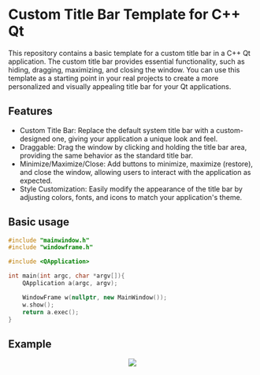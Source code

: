 # Custom Title Bar Template for C++ Qt

This repository contains a basic template for a custom title bar in a C++ Qt application. The custom title bar provides essential functionality, such as hiding, dragging, maximizing, and closing the window. You can use this template as a starting point in your real projects to create a more personalized and visually appealing title bar for your Qt applications.

## Features
+ Custom Title Bar: Replace the default system title bar with a custom-designed one, giving your application a unique look and feel.
+ Draggable: Drag the window by clicking and holding the title bar area, providing the same behavior as the standard title bar.
+ Minimize/Maximize/Close: Add buttons to minimize, maximize (restore), and close the window, allowing users to interact with the application as expected.
+ Style Customization: Easily modify the appearance of the title bar by adjusting colors, fonts, and icons to match your application's theme.

## Basic usage
``` C++
#include "mainwindow.h"
#include "windowframe.h"

#include <QApplication>

int main(int argc, char *argv[]){
    QApplication a(argc, argv);

    WindowFrame w(nullptr, new MainWindow());
    w.show();
    return a.exec();
}

```

## Example
<p align="center">
  <img src="https://github.com/imitatehappiness/QtCustomTitleBar/assets/79199956/4233b5c1-b95f-4a55-8ca3-29a6037c9425" />
</p>
